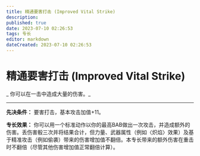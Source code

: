 ```yaml
---
title: 精通要害打击 (Improved Vital Strike)
description: 
published: true
date: 2023-07-10 02:26:53
tags: 专长
editor: markdown
dateCreated: 2023-07-10 02:26:53
---
```


# 精通要害打击 (Improved Vital Strike)

_ 你可以在一击中造成大量的伤害。_

* * *

**先决条件：** 要害打击，基本攻击加值+11。

**专长效果：**
你可以用一个标准动作以你的最高BAB做出一次攻击，并造成额外的伤害。丢伤害骰三次并将结果合计，但力量、武器属性（例如〈炽焰〉效果）及基于精准攻击（例如偷袭）带来的伤害增加值不翻倍。本专长带来的额外伤害在重击时不翻倍（尽管其他伤害增加值正常翻倍计算）。

